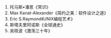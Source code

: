 1. 托马斯•潘恩《常识》
2. Max Kanat-Alexander《简约之美：软件设计之道》
3. Eric S.Raymond《UNIX编程艺术》
4. 斯塔夫里阿诺斯《全球通史》
5. 吴晓波《激荡三十年》
